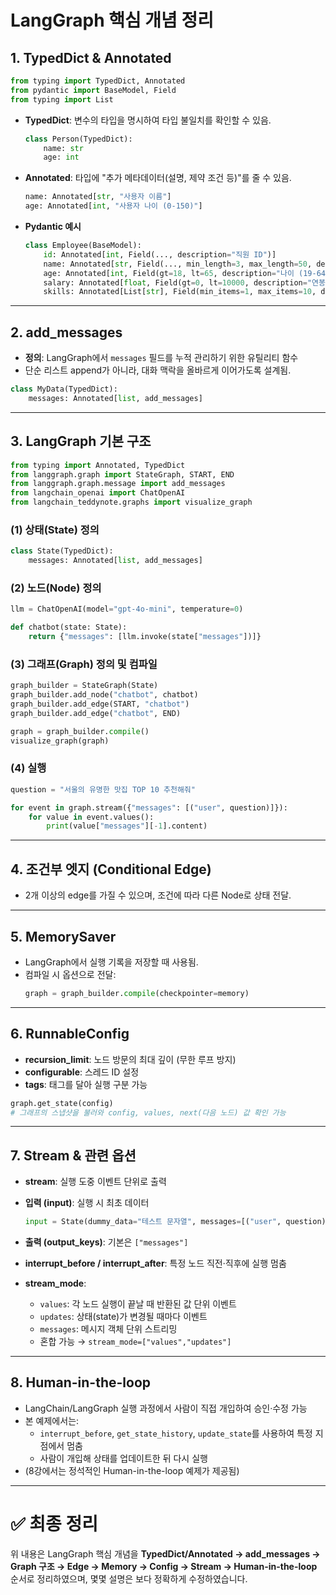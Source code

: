 # LangGraph 핵심 개념 정리

## 1. TypedDict & Annotated
```python
from typing import TypedDict, Annotated
from pydantic import BaseModel, Field
from typing import List
```

- **TypedDict**: 변수의 타입을 명시하여 타입 불일치를 확인할 수 있음.
  ```python
  class Person(TypedDict):
      name: str
      age: int
  ```

- **Annotated**: 타입에 "추가 메타데이터(설명, 제약 조건 등)"를 줄 수 있음.
  ```python
  name: Annotated[str, "사용자 이름"]
  age: Annotated[int, "사용자 나이 (0-150)"]
  ```

- **Pydantic 예시**
  ```python
  class Employee(BaseModel):
      id: Annotated[int, Field(..., description="직원 ID")]
      name: Annotated[str, Field(..., min_length=3, max_length=50, description="이름")]
      age: Annotated[int, Field(gt=18, lt=65, description="나이 (19-64세)")]
      salary: Annotated[float, Field(gt=0, lt=10000, description="연봉 (단위: 만원, 최대 10억)")]
      skills: Annotated[List[str], Field(min_items=1, max_items=10, description="보유 기술 (1-10개)")]
  ```

---

## 2. add_messages
- **정의**: LangGraph에서 `messages` 필드를 누적 관리하기 위한 유틸리티 함수  
- 단순 리스트 append가 아니라, 대화 맥락을 올바르게 이어가도록 설계됨.

```python
class MyData(TypedDict):
    messages: Annotated[list, add_messages]
```

---

## 3. LangGraph 기본 구조

```python
from typing import Annotated, TypedDict
from langgraph.graph import StateGraph, START, END
from langgraph.graph.message import add_messages
from langchain_openai import ChatOpenAI
from langchain_teddynote.graphs import visualize_graph
```

### (1) 상태(State) 정의
```python
class State(TypedDict):
    messages: Annotated[list, add_messages]
```

### (2) 노드(Node) 정의
```python
llm = ChatOpenAI(model="gpt-4o-mini", temperature=0)

def chatbot(state: State):
    return {"messages": [llm.invoke(state["messages"])]}
```

### (3) 그래프(Graph) 정의 및 컴파일
```python
graph_builder = StateGraph(State)
graph_builder.add_node("chatbot", chatbot)
graph_builder.add_edge(START, "chatbot")
graph_builder.add_edge("chatbot", END)

graph = graph_builder.compile()
visualize_graph(graph)
```

### (4) 실행
```python
question = "서울의 유명한 맛집 TOP 10 추천해줘"

for event in graph.stream({"messages": [("user", question)]}):
    for value in event.values():
        print(value["messages"][-1].content)
```

---

## 4. 조건부 엣지 (Conditional Edge)
- 2개 이상의 edge를 가질 수 있으며, 조건에 따라 다른 Node로 상태 전달.

---

## 5. MemorySaver
- LangGraph에서 실행 기록을 저장할 때 사용됨.
- 컴파일 시 옵션으로 전달:
  ```python
  graph = graph_builder.compile(checkpointer=memory)
  ```

---

## 6. RunnableConfig
- **recursion_limit**: 노드 방문의 최대 깊이 (무한 루프 방지)  
- **configurable**: 스레드 ID 설정  
- **tags**: 태그를 달아 실행 구분 가능  

```python
graph.get_state(config)
# 그래프의 스냅샷을 불러와 config, values, next(다음 노드) 값 확인 가능
```

---

## 7. Stream & 관련 옵션
- **stream**: 실행 도중 이벤트 단위로 출력

- **입력 (input)**: 실행 시 최초 데이터  
  ```python
  input = State(dummy_data="테스트 문자열", messages=[("user", question)])
  ```

- **출력 (output_keys)**: 기본은 `["messages"]`  

- **interrupt_before / interrupt_after**: 특정 노드 직전·직후에 실행 멈춤  

- **stream_mode**:
  - `values`: 각 노드 실행이 끝날 때 반환된 값 단위 이벤트
  - `updates`: 상태(state)가 변경될 때마다 이벤트
  - `messages`: 메시지 객체 단위 스트리밍
  - 혼합 가능 → `stream_mode=["values","updates"]`

---

## 8. Human-in-the-loop
- LangChain/LangGraph 실행 과정에서 사람이 직접 개입하여 승인·수정 가능
- 본 예제에서는:
  - `interrupt_before`, `get_state_history`, `update_state`를 사용하여 특정 지점에서 멈춤
  - 사람이 개입해 상태를 업데이트한 뒤 다시 실행
- (8강에서는 정석적인 Human-in-the-loop 예제가 제공됨)

---

# ✅ 최종 정리
위 내용은 LangGraph 핵심 개념을 **TypedDict/Annotated → add_messages → Graph 구조 → Edge → Memory → Config → Stream → Human-in-the-loop** 순서로 정리하였으며, 몇몇 설명은 보다 정확하게 수정하였습니다.
